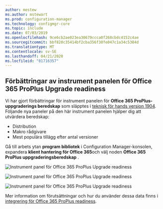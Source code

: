 ```yaml
---
author: mestew
ms.author: mstewart
ms.prod: configuration-manager
ms.technology: configmgr-core
ms.topic: include
ms.date: 07/03/2019
ms.openlocfilehash: 9ce6cb2ae023ea30679ccca0f268cbdc4152c4ae
ms.sourcegitcommit: bbf820c35414bf2cba356f30fe047c1a34c5384d
ms.translationtype: MT
ms.contentlocale: sv-SE
ms.lasthandoff: 04/21/2020
ms.locfileid: "81716357"
---
```

## <a name="improvements-to-office-365-proplus-upgrade-readiness-dashboard"></a>Förbättringar av instrument panelen för Office 365 ProPlus Upgrade readiness
<!--4021125-->


Vi har gjort förbättringar för instrument panelen för **Office 365 ProPlus-uppgraderings beredskap** som släpptes i [teknisk för hands version 1904](../../technical-preview-1904.md#bkmk_o365). Följande nya paneler på den här instrument panelen hjälper dig att utvärdera beredskap:

- Distribution
- Makro rådgivare
- Mest populära tillägg efter antal versioner

Gå till arbets ytan **program bibliotek** i Configuration Manager-konsolen, expandera **klient hantering för Office 365**och välj noden **Office 365 ProPlus uppgraderingsberedskap** .

![Instrument panel för Office 365 ProPlus Upgrade readiness](../../media/4021125-office-365-upgrade-readiness-dashboard.png)

![Instrument panel för Office 365 ProPlus Upgrade readiness](../../media/4021125-office-365-to-add-ins.png)

![Instrument panel för Office 365 ProPlus Upgrade readiness](../../media/4021125-office-365-macro-advisories.png)

Mer information om förutsättningar och hur du använder dessa data finns i [integrering för Office 365 ProPlus readiness](https://docs.microsoft.com/sccm/sum/deploy-use/office-365-dashboard#bkmk_o365_readiness).

